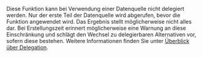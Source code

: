 
Diese Funktion kann bei Verwendung einer Datenquelle nicht delegiert werden. Nur der erste Teil der Datenquelle wird abgerufen, bevor die Funktion angewendet wird. Das Ergebnis stellt möglicherweise nicht alles dar.  Bei Erstellungszeit erinnert möglicherweise eine Warnung an diese Einschränkung und schlägt den Wechsel zu delegierbaren Alternativen vor, sofern diese bestehen. Weitere Informationen finden Sie unter [Überblick über Delegation](../maker/canvas-apps/delegation-overview.md).

